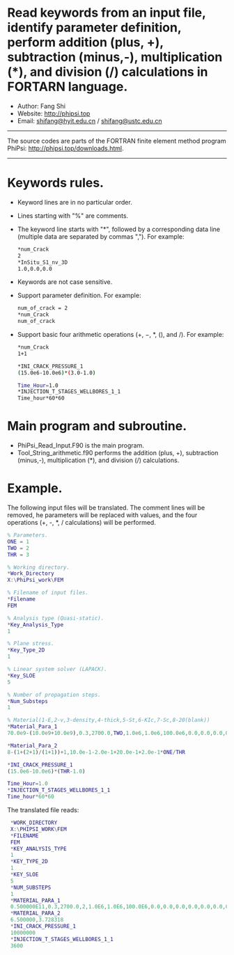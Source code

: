 # Read keywords from an input file, identify parameter definition, perform addition (plus, +), subtraction (minus,-), multiplication (*), and division (/) calculations in FORTARN language.
+ Author: Fang Shi
+ Website: http://phipsi.top
+ Email: shifang@hyit.edu.cn / shifang@ustc.edu.cn

---

The source codes are parts of the FORTRAN finite element method program PhiPsi: http://phipsi.top/downloads.html.

---

# Keywords rules.

+ Keyword lines are in no particular order.
  
+ Lines starting with "%" are comments.

+ The keyword line starts with "*", followed by a corresponding data line (multiple data are separated by commas ","). For example:
  
    ~~~bash
    *num_Crack
    2
    *InSitu_S1_nv_3D
    1.0,0.0,0.0
    ~~~

+ Keywords are not case sensitive.

+ Support parameter definition. For example:
  
    ~~~bash
    num_of_crack = 2
    *num_Crack
    num_of_crack
    ~~~
  
+ Support basic four arithmetic operations ($+$, $-$, $*$, $()$, and $/$). For example:
  
    ~~~bash
    *num_Crack
    1+1

    *INI_CRACK_PRESSURE_1
    (15.0e6-10.0e6)*(3.0-1.0)

    Time_Hour=1.0
    *INJECTION_T_STAGES_WELLBORES_1_1
    Time_hour*60*60
    ~~~

# Main program and subroutine.

+ PhiPsi_Read_Input.F90 is the main program.
+ Tool_String_arithmetic.f90 performs the addition (plus, +), subtraction (minus,-), multiplication (*), and division (/) calculations.

# Example.
The following input files will be translated. The comment lines will be removed, he parameters will be replaced with values, and the four operations (+, -, *, / calculations) will be performed.
~~~matlab
% Parameters.
ONE = 1
TWO = 2
THR = 3

% Working directory.
*Work_Directory
X:\PhiPsi_work\FEM

% Filename of input files.
*Filename
FEM

% Analysis type (Quasi-static).
*Key_Analysis_Type
1

% Plane stress.
*Key_Type_2D
1

% Linear system solver (LAPACK).
*Key_SLOE
5

% Number of propagation steps.
*Num_Substeps
1

% Material(1-E,2-v,3-density,4-thick,5-St,6-KIc,7-Sc,8-20(blank))
*Material_Para_1
70.0e9-(10.0e9+10.0e9),0.3,2700.0,TWO,1.0e6,1.0e6,100.0e6,0.0,0.0,0.0,0.0,0.0,0.0,0.0,0.0,0.0,0.0,0.0,0.0,0.0

*Material_Para_2
8-(1+(2+1)/(1+1))+1,10.0e-1-2.0e-1+20.0e-1+2.0e-1*ONE/THR

*INI_CRACK_PRESSURE_1
(15.0e6-10.0e6)*(THR-1.0)

Time_Hour=1.0
*INJECTION_T_STAGES_WELLBORES_1_1
Time_hour*60*60
~~~

The translated file reads:

~~~matlab
 *WORK_DIRECTORY
 X:\PHIPSI_WORK\FEM
 *FILENAME
 FEM
 *KEY_ANALYSIS_TYPE
 1
 *KEY_TYPE_2D
 1
 *KEY_SLOE
 5
 *NUM_SUBSTEPS
 1
 *MATERIAL_PARA_1
 0.500000E11,0.3,2700.0,2,1.0E6,1.0E6,100.0E6,0.0,0.0,0.0,0.0,0.0,0.0,0.0,0.0,0.0,0.0,0.0,0.0,0.0
 *MATERIAL_PARA_2
 6.500000,3.728318
 *INI_CRACK_PRESSURE_1
 10000000
 *INJECTION_T_STAGES_WELLBORES_1_1
 3600

~~~
  